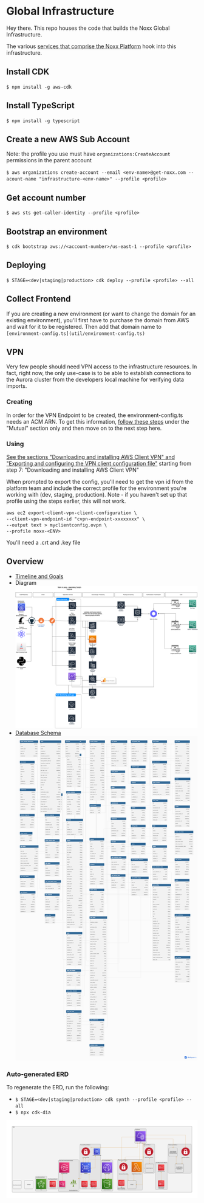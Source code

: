 # Global Infrastructure

Hey there. This repo houses the code that builds the Noxx Global Infrastructure.

The various [services that comprise the Noxx Platform](https://github.com/NoXX-Technologies/docs/blob/main/developers/services/README.md) hook into this infrastructure.

## Install CDK

`$ npm install -g aws-cdk`

## Install TypeScript

`$ npm install -g typescript`

## Create a new AWS Sub Account

Note: the profile you use must have `organizations:CreateAccount` permissions in the parent account

`$ aws organizations create-account --email <env-name>@get-noxx.com --acount-name "infrastructure-<env-name>" --profile <profile>`

## Get account number

`$ aws sts get-caller-identity --profile <profile>`

## Bootstrap an environment

`$ cdk bootstrap aws://<account-number>/us-east-1 --profile <profile>`

## Deploying

`$ STAGE=<dev|staging|production> cdk deploy --profile <profile> --all`

## Collect Frontend

If you are creating a new environment (or want to change the domain for an existing environment), you'll first have to purchase the domain from AWS and wait for it to be registered. Then add that domain name to `[environment-config.ts](util/environment-config.ts)`

## VPN

Very few people should need VPN access to the infrastructure resources. In fact, right now, the only use-case is to be able to establish connections to the Aurora cluster from the developers local machine for verifying data imports.

### Creating

In order for the VPN Endpoint to be created, the environment-config.ts needs an ACM ARN. To get this information, [follow these steps](https://docs.aws.amazon.com/vpn/latest/clientvpn-admin/client-authentication.html#mutual) under the "Mutual" section only and then move on to the next step here.

### Using

[See the sections "Downloading and installing AWS Client VPN" and "Exporting and configuring the VPN client configuration file"](https://aws.amazon.com/blogs/database/accessing-an-amazon-rds-instance-remotely-using-aws-client-vpn/) starting from step 7: "Downloading and installing AWS Client VPN"

When prompted to export the config, you'll need to get the vpn id from the platform team and include the correct profile for the environment you're working with (dev, staging, production). Note - if you haven't set up that profile using the steps earlier, this will not work.

````
aws ec2 export-client-vpn-client-configuration \
--client-vpn-endpoint-id "cvpn-endpoint-xxxxxxxx" \
--output text > myclientconfig.ovpn \
--profile noxx-<ENV>
````

You'll need a .crt and .key file

## Overview

- [Timeline and Goals](https://docs.google.com/spreadsheets/d/11EZpMwBINrwbvLawncP47e5jE4AiuK7G1mOnHFt0rGw/edit#gid=0)
- Diagram
  ![Diagram](Noxx%20Global%20Infrastructure%202.0.drawio.png)
- [Database Schema](https://dbdiagram.io/d/631f938d0911f91ba591ff92)
  ![Database Schema](Database%20Schema.png)

### Auto-generated ERD

To regenerate the ERD, run the following:

- `$ STAGE=<dev|staging|production> cdk synth --profile <profile> --all`
- `$ npx cdk-dia`

![Autogenerated ERD](diagram.png)
